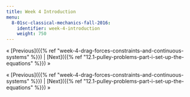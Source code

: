 ```yaml
---
title: Week 4 Introduction
menu:
  8-01sc-classical-mechanics-fall-2016:
    identifier: week-4-introduction
    weight: 750
---
```

« [Previous]({{% ref "week-4-drag-forces-constraints-and-continuous-systems" %}}) | [Next]({{% ref "12.1-pulley-problems-part-i-set-up-the-equations" %}}) »

« [Previous]({{% ref "week-4-drag-forces-constraints-and-continuous-systems" %}}) | [Next]({{% ref "12.1-pulley-problems-part-i-set-up-the-equations" %}}) »